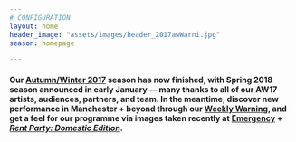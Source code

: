 ```yaml
---
# CONFIGURATION
layout: home
header_image: "assets/images/header_2017awWarni.jpg"
season: homepage

---
```

#### Our [Autumn/Winter 2017](/current/2017-autumnwinter) season has now finished, with Spring 2018 season announced in early January — many thanks to all of our AW17 artists, audiences, partners, and team. In the meantime, discover new performance in Manchester + beyond through our <a href="http://wordofwarning.posthaven.com" target="_blank">Weekly Warning</a>, and get a feel for our programme via images taken recently at [Emergency](/galleries/2017-emergency) + [*Rent Party: Domestic Edition*](/galleries/2017-domestic).
